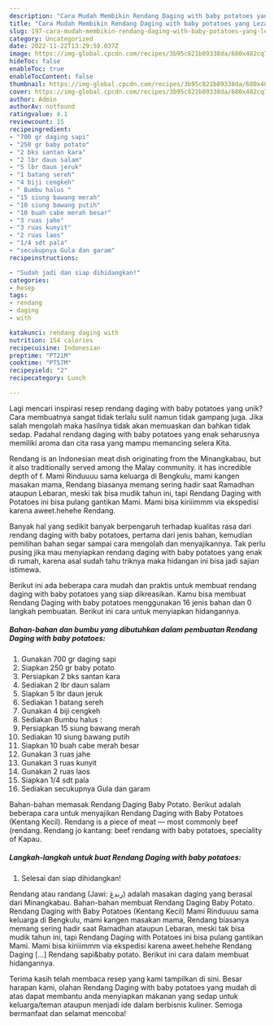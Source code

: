 ```yaml
---
description: "Cara Mudah Membikin Rendang Daging with baby potatoes yang Lezat Sekali"
title: "Cara Mudah Membikin Rendang Daging with baby potatoes yang Lezat Sekali"
slug: 197-cara-mudah-membikin-rendang-daging-with-baby-potatoes-yang-lezat-sekali
category: Uncategorized
date: 2022-11-22T13:29:59.037Z
image: https://img-global.cpcdn.com/recipes/3b95c821b89338da/680x482cq70/rendang-daging-with-baby-potatoes-foto-resep-utama.jpg
hideToc: false
enableToc: true
enableTocContent: false
thumbnail: https://img-global.cpcdn.com/recipes/3b95c821b89338da/680x482cq70/rendang-daging-with-baby-potatoes-foto-resep-utama.jpg
cover: https://img-global.cpcdn.com/recipes/3b95c821b89338da/680x482cq70/rendang-daging-with-baby-potatoes-foto-resep-utama.jpg
author: Admin
authorAv: notfound
ratingvalue: 4.1
reviewcount: 15
recipeingredient:
- "700 gr daging sapi"
- "250 gr baby potato"
- "2 bks santan kara"
- "2 lbr daun salam"
- "5 lbr daun jeruk"
- "1 batang sereh"
- "4 biji cengkeh"
- " Bumbu halus "
- "15 siung bawang merah"
- "10 siung bawang putih"
- "10 buah cabe merah besar"
- "3 ruas jahe"
- "3 ruas kunyit"
- "2 ruas laos"
- "1/4 sdt pala"
- "secukupnya Gula dan garam"
recipeinstructions:

- "Sudah jadi dan siap dihidangkan!"
categories:
- Resep
tags:
- rendang
- daging
- with

katakunci: rendang daging with 
nutrition: 154 calories
recipecuisine: Indonesian
preptime: "PT21M"
cooktime: "PT57M"
recipeyield: "2"
recipecategory: Lunch

---
```





Lagi mencari inspirasi resep rendang daging with baby potatoes yang unik? Cara membuatnya sangat tidak terlalu sulit namun tidak gampang juga. Jika salah mengolah maka hasilnya tidak akan memuaskan dan bahkan tidak sedap. Padahal rendang daging with baby potatoes yang enak seharusnya memiliki aroma dan cita rasa yang mampu memancing selera Kita.





Rendang is an Indonesian meat dish originating from the Minangkabau, but it also traditionally served among the Malay community. it has incredible depth of f. Mami Rinduuuu sama keluarga di Bengkulu, mami kangen masakan mama, Rendang biasanya memang sering hadir saat Ramadhan ataupun Lebaran, meski tak bisa mudik tahun ini, tapi Rendang Daging with Potatoes ini bisa pulang gantikan Mami. Mami bisa kiriiimmm via ekspedisi karena aweet.hehehe Rendang.

Banyak hal yang sedikit banyak berpengaruh terhadap kualitas rasa dari rendang daging with baby potatoes, pertama dari jenis bahan, kemudian pemilihan bahan segar sampai cara mengolah dan menyajikannya. Tak perlu pusing jika mau menyiapkan rendang daging with baby potatoes yang enak di rumah, karena asal sudah tahu triknya maka hidangan ini bisa jadi sajian istimewa.






Berikut ini ada beberapa cara mudah dan praktis untuk membuat rendang daging with baby potatoes yang siap dikreasikan. Kamu bisa membuat Rendang Daging with baby potatoes menggunakan 16 jenis bahan dan 0 langkah pembuatan. Berikut ini cara untuk menyiapkan hidangannya.

<!--inarticleads1-->

##### Bahan-bahan dan bumbu yang dibutuhkan dalam pembuatan Rendang Daging with baby potatoes:

1. Gunakan 700 gr daging sapi
1. Siapkan 250 gr baby potato
1. Persiapkan 2 bks santan kara
1. Sediakan 2 lbr daun salam
1. Siapkan 5 lbr daun jeruk
1. Sediakan 1 batang sereh
1. Gunakan 4 biji cengkeh
1. Sediakan  Bumbu halus :
1. Persiapkan 15 siung bawang merah
1. Sediakan 10 siung bawang putih
1. Siapkan 10 buah cabe merah besar
1. Gunakan 3 ruas jahe
1. Gunakan 3 ruas kunyit
1. Gunakan 2 ruas laos
1. Siapkan 1/4 sdt pala
1. Sediakan secukupnya Gula dan garam


Bahan-bahan memasak Rendang Daging Baby Potato. Berikut adalah beberapa cara untuk menyajikan Rendang Daging with Baby Potatoes (Kentang Kecil). Rendang is a piece of meat — most commonly beef (rendang. Rendang jo kantang: beef rendang with baby potatoes, speciality of Kapau. 

<!--inarticleads2-->

##### Langkah-langkah untuk buat Rendang Daging with baby potatoes:


1. Selesai dan siap dihidangkan!

Rendang atau randang (Jawi: رندڠ) adalah masakan daging yang berasal dari Minangkabau. Bahan-bahan membuat Rendang Daging Baby Potato. Rendang Daging with Baby Potatoes (Kentang Kecil) Mami Rinduuuu sama keluarga di Bengkulu, mami kangen masakan mama, Rendang biasanya memang sering hadir saat Ramadhan ataupun Lebaran, meski tak bisa mudik tahun ini, tapi Rendang Daging with Potatoes ini bisa pulang gantikan Mami. Mami bisa kiriiimmm via ekspedisi karena aweet.hehehe Rendang Daging […] Rendang sapi&amp;baby potato. Berikut ini cara dalam membuat hidangannya. 

Terima kasih telah membaca resep yang kami tampilkan di sini. Besar harapan kami, olahan Rendang Daging with baby potatoes yang mudah di atas dapat membantu anda menyiapkan makanan yang sedap untuk keluarga/teman ataupun menjadi ide dalam berbisnis kuliner. Semoga bermanfaat dan selamat mencoba!

